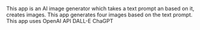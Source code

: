 
This app is an AI image generator which takes a text prompt an based on it, creates images.
This app generates four images based on the text prompt.
This app uses OpenAI API DALL-E ChaGPT

